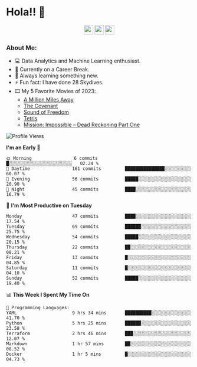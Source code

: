 # Hola!! 👋

<p align="center">
<a href="https://www.linkedin.com/in/salujaamandeep"><img src="https://img.shields.io/badge/linkedin-%230077B5.svg?&style=for-the-badge&logo=linkedin&logoColor=white" height=25></a>
<a href="https://www.twitter.com/salujaamandeep"><img src="https://img.shields.io/badge/twitter-%231DA1F2.svg?&style=for-the-badge&logo=twitter&logoColor=white" height=25></a>
<a href="https://medium.com/@saluja.amandeep"><img src="https://img.shields.io/badge/medium-%2312100E.svg?&style=for-the-badge&logo=medium&logoColor=white" height=25></a></p>

### About Me:

- 💻 Data Analytics and Machine Learning enthusiast.
- 🌱 Currently on a Career Break.
- 📖 Always learning something new.
- ⚡ Fun fact: I have done 28 Skydives.
- 🎞️ My 5 Favorite Movies of 2023:
  - [A Million Miles Away](https://www.imdb.com/title/tt21940010/)
  - [The Covenant](https://www.imdb.com/title/tt4873118/)
  - [Sound of Freedom](https://www.imdb.com/title/tt7599146/)
  - [Tetris](https://www.imdb.com/title/tt12758060/)
  - [Mission: Impossible – Dead Reckoning Part One](https://www.imdb.com/title/tt9603212/)

<!--START_SECTION:waka-->
![Profile Views](http://img.shields.io/badge/Profile%20Views-151-blue)

**I'm an Early 🐤** 

```text
🌞 Morning                6 commits           █░░░░░░░░░░░░░░░░░░░░░░░░   02.24 % 
🌆 Daytime                161 commits         ███████████████░░░░░░░░░░   60.07 % 
🌃 Evening                56 commits          █████░░░░░░░░░░░░░░░░░░░░   20.90 % 
🌙 Night                  45 commits          ████░░░░░░░░░░░░░░░░░░░░░   16.79 % 
```
📅 **I'm Most Productive on Tuesday** 

```text
Monday                   47 commits          ████░░░░░░░░░░░░░░░░░░░░░   17.54 % 
Tuesday                  69 commits          ██████░░░░░░░░░░░░░░░░░░░   25.75 % 
Wednesday                54 commits          █████░░░░░░░░░░░░░░░░░░░░   20.15 % 
Thursday                 22 commits          ██░░░░░░░░░░░░░░░░░░░░░░░   08.21 % 
Friday                   13 commits          █░░░░░░░░░░░░░░░░░░░░░░░░   04.85 % 
Saturday                 11 commits          █░░░░░░░░░░░░░░░░░░░░░░░░   04.10 % 
Sunday                   52 commits          █████░░░░░░░░░░░░░░░░░░░░   19.40 % 
```


📊 **This Week I Spent My Time On** 

```text
💬 Programming Languages: 
YAML                     9 hrs 34 mins       ██████████░░░░░░░░░░░░░░░   41.70 % 
Python                   5 hrs 25 mins       ██████░░░░░░░░░░░░░░░░░░░   23.58 % 
Terraform                2 hrs 46 mins       ███░░░░░░░░░░░░░░░░░░░░░░   12.07 % 
Markdown                 1 hr 57 mins        ██░░░░░░░░░░░░░░░░░░░░░░░   08.52 % 
Docker                   1 hr 5 mins         █░░░░░░░░░░░░░░░░░░░░░░░░   04.73 % 
```


<!--END_SECTION:waka-->
